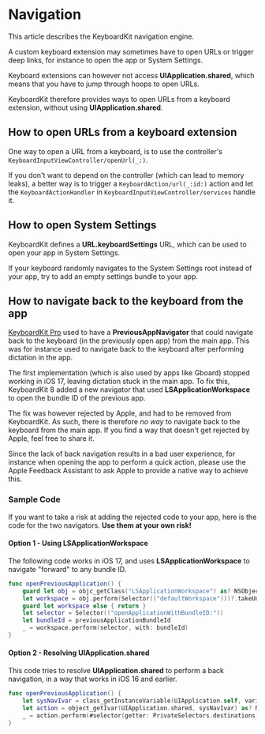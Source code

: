 # Navigation

This article describes the KeyboardKit navigation engine.

A custom keyboard extension may sometimes have to open URLs or trigger deep links, for instance to open the app or System Settings.

Keyboard extensions can however not access **UIApplication.shared**, which means that you have to jump through hoops to open URLs.

KeyboardKit therefore provides ways to open URLs from a keyboard extension, without using **UIApplication.shared**.



## How to open URLs from a keyboard extension

One way to open a URL from a keyboard, is to use the controller's ``KeyboardInputViewController/openUrl(_:)``. 

If you don't want to depend on the controller (which can lead to memory leaks), a better way is to trigger a ``KeyboardAction/url(_:id:)`` action and let the ``KeyboardActionHandler`` in ``KeyboardInputViewController/services`` handle it.



## How to open System Settings

KeyboardKit defines a **URL.keyboardSettings** URL, which can be used to open your app in System Settings.

If your keyboard randomly navigates to the System Settings root instead of your app, try to add an empty settings bundle to your app. 



## How to navigate back to the keyboard from the app

[KeyboardKit Pro][Pro] used to have a **PreviousAppNavigator** that could navigate back to the keyboard (in the previously open app) from the main app. This was for instance used to navigate back to the keyboard after performing dictation in the app.

The first implementation (which is also used by apps like Gboard) stopped working in iOS 17, leaving dictation stuck in the main app. To fix this, KeyboardKit 8 added a new navigator that used **LSApplicationWorkspace** to open the bundle ID of the previous app. 

The fix was however rejected by Apple, and had to be removed from KeyboardKit. As such, there is therefore *no way* to navigate back to the keyboard from the main app. If you find a way that doesn't get rejected by Apple, feel free to share it. 

Since the lack of back navigation results in a bad user experience, for instance when opening the app to perform a quick action,  please use the Apple Feedback Assistant to ask Apple to provide a native way to achieve this.

### Sample Code

If you want to take a risk at adding the rejected code to your app, here is the code for the two navigators. **Use them at your own risk!**


#### Option 1 - Using LSApplicationWorkspace

The following code works in iOS 17, and uses **LSApplicationWorkspace** to navigate "forward" to any bundle ID.

```swift
func openPreviousApplication() {
    guard let obj = objc_getClass("LSApplicationWorkspace") as? NSObject else { return false }
    let workspace = obj.perform(Selector(("defaultWorkspace")))?.takeUnretainedValue() as? NSObject
    guard let workspace else { return }
    let selector = Selector(("openApplicationWithBundleID:"))
    let bundleId = previousApplicationBundleId
    _ = workspace.perform(selector, with: bundleId)
}
```


#### Option 2 - Resolving UIApplication.shared

This code tries to resolve **UIApplication.shared** to perform a back navigation, in a way that works in iOS 16 and earlier.

```swift
func openPreviousApplication() {
    let sysNavIvar = class_getInstanceVariable(UIApplication.self, variableId),
    let action = object_getIvar(UIApplication.shared, sysNavIvar) as? NSObject,
    _ = action.perform(#selector(getter: PrivateSelectors.destinations)).takeUnretainedValue() as? [NSNumber],
}
```


[Pro]: https://github.com/KeyboardKit/KeyboardKitPro   
